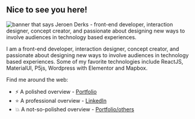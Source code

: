 ## Nice to see you here!

<img src="https://derks.dk/shared_files/github_banner.jpg" alt="banner that says Jeroen Derks - front-end developer, interaction designer, concept creator, and passionate about designing new ways to involve audiences in technology based experiences. ">

I am a front-end developer, interaction designer, concept creator, and passionate about designing new ways to involve audiences in technology based experiences. Some of my favorite technologies include ReactJS, MaterialUI, P5js, Wordpress with Elementor and Mapbox.


Find me around the web:
- ⚡  A polished overview - <a href="http://derks.dk/#/">Portfolio</a> 
- ⭐  A professional overview - <a href="https://www.linkedin.com/in/derksdk/">LinkedIn</a> 
- 💥  A not-so-polished overview - <a href="http://derks.dk/#/others">Portfolio/others</a> 
